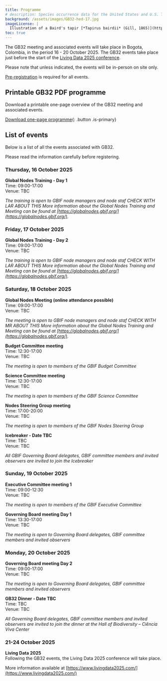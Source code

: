 ```yaml
---
title: Programme
# description: Species occurrence data for the United States and U.S. Territories.
background: /assets/images/GB32-hed-17.jpg
imageLicense: |
  Illustration of a Baird's tapir [*Tapirus bairdii* (Gill, 1865)](https://www.gbif.org/species/2440897) from Biologia Centrali-Americana by Edward R. Alston, 1879-1882. Via [flickr](https://flic.kr/p/dkewRT)
toc: true
---
```


The GB32 meeting and associated events will take place in Bogota, Colombia, in the period 16 - 20 October 2025. The GB32 events take place just before the start of the [Living Data 2025 conference](https://www.livingdata2025.com/).   

Please note that unless indicated, the events will be in-person on site only.  

[Pre-registration](/registration) is required for all events. 


## Printable GB32 PDF programme

Download a printable one-page overview of the GB32 meeting and associated events.

[Download one-page programme](/assets/documents/programme.pdf){: .button .is-primary}

## List of events
Below is a list of all the events associated with GB32. 

Please read the information carefully before registering.

### Thursday, 16 October 2025

**Global Nodes Training - Day 1**  
Time: 09:00-17:00   
Venue: TBC   

*The training is open to GBIF node managers and node staf CHECK WITH LAR ABOUT THIS More information about the Global Nodes Training and Meeting can be found at [https://globalnodes.gbif.org/](https://globalnodes.gbif.org/).*  

### Friday, 17 October 2025

**Global Nodes Training - Day 2**  
Time: 09:00-17:00   
Venue: TBC 

*The training is open to GBIF node managers and node staf CHECK WITH LAR ABOUT THIS More information about the Global Nodes Training and Meeting can be found at [https://globalnodes.gbif.org/](https://globalnodes.gbif.org/).*  


### Saturday, 18 October 2025

**Global Nodes Meeting (online attendance possible)**  
Time: 09:00-17:00   
Venue: TBC 

*The meeting is open to GBIF node managers and node staf CHECK WITH MR ABOUT THIS More information about the Global Nodes Training and Meeting can be found at [https://globalnodes.gbif.org/](https://globalnodes.gbif.org/).*  

**Budget Committee meeting**  
Time: 12:30-17:00   
Venue: TBC   

*The meeting is open to members of the GBIF Budget Committee*

**Science Committee meeting**  
Time: 12:30-17:00   
Venue: TBC   

*The meeting is open to members of the GBIF Science Committee*

**Nodes Steering Group meeting**  
Time: 17:00-20:00   
Venue: TBC  

*The meeting is open to members of the GBIF Nodes Steering Group*

**Icebreaker - Date TBC**   
Time: TBC   
Venue: TBC  

*All GBIF Governing Board delegates, GBIF committee members and invited observers are invited to join the Icebreaker*


### Sunday, 19 October 2025

**Executive Committee meeting 1**  
Time: 09:00-12:30  
Venue: TBC    

*The meeting is open to members of the GBIF Executive Committee*

**Governing Board meeting Day 1**  
Time: 13:30-17:00   
Venue: TBC   

*The meeting is open to Governing Board delegates, GBIF committee members and invited observers*


### Monday, 20 October 2025

**Governing Board meeting Day 2**  
Time: 09:00-17:00   
Venue: TBC   

*The meeting is open to Governing Board delegates, GBIF committee members and invited observers*

**GB32 Dinner - Date TBC**      
Time: TBC   
Venue: TBC    

*All Governing Board delegates, GBIF committee members and invited observers are invited to join the dinner at the Hall of Biodiversity – Ciência Viva Center*  


### 21-24 October 2025  

**Living Data 2025**  
Following the GB32 events, the Living Data 2025 conference will take place. 

More information available at [https://www.livingdata2025.com/](https://www.livingdata2025.com/)



